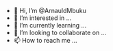 - 👋 Hi, I’m @ArnauldMbuku
- 👀 I’m interested in ...
- 🌱 I’m currently learning ...
- 💞️ I’m looking to collaborate on ...
- 📫 How to reach me ...

<!---
ArnauldMbuku/ArnauldMbuku is a ✨ special ✨ repository because its `README.md` (this file) appears on your GitHub profile.
You can click the Preview link to take a look at your changes.
--->
